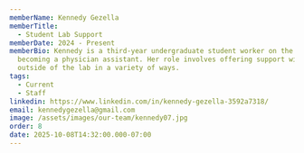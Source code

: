 ```yaml
---
memberName: Kennedy Gezella
memberTitle:
  - Student Lab Support
memberDate: 2024 - Present
memberBio: Kennedy is a third-year undergraduate student worker on the path to
  becoming a physician assistant. Her role involves offering support within and
  outside of the lab in a variety of ways.
tags:
  - Current
  - Staff
linkedin: https://www.linkedin.com/in/kennedy-gezella-3592a7318/
email: kennedygezella@gmail.com
image: /assets/images/our-team/kennedy07.jpg
order: 8
date: 2025-10-08T14:32:00.000-07:00
---
```

